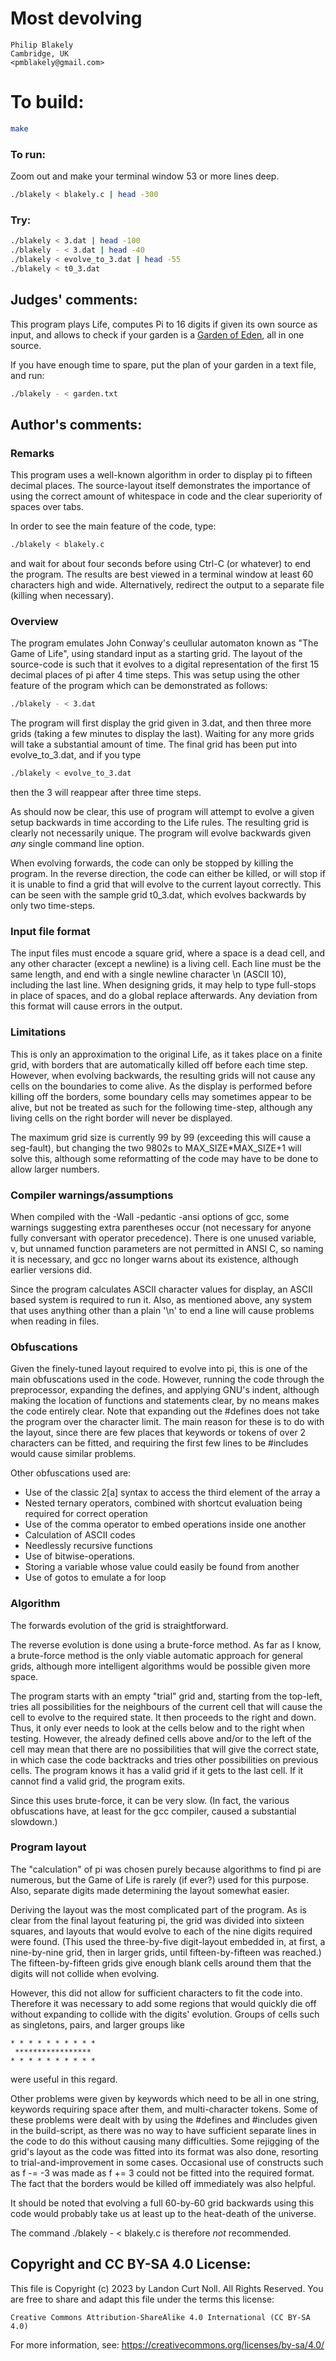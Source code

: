 # Most devolving

    Philip Blakely  
    Cambridge, UK  
    <pmblakely@gmail.com>  

# To build:

```sh
make
```

### To run:

Zoom out and make your terminal window 53 or more lines deep.

```sh
./blakely < blakely.c | head -300
```

### Try:

```sh
./blakely < 3.dat | head -100
./blakely - < 3.dat | head -40
./blakely < evolve_to_3.dat | head -55
./blakely < t0_3.dat
```

## Judges' comments:

This program plays Life, computes Pi to 16 digits
if given its own source as input, and allows to check if your garden
is a [Garden of Eden](http://en.wikipedia.org/wiki/Garden_of_Eden_%28cellular_automaton%29), all in one source. 

If you have enough time to spare, put the plan of your garden in a text file, 
and run:

```sh
./blakely - < garden.txt
```

## Author's comments:

### Remarks

This program uses a well-known algorithm in order to display pi to
fifteen decimal places. The source-layout itself demonstrates the importance of
using the correct amount of whitespace in code and the clear superiority of spaces over tabs.

In order to see the main feature of the code, type:

```sh
./blakely < blakely.c
```

and wait for about four seconds before using Ctrl-C (or whatever) to end the program. The
results are best viewed in a terminal window at least 60 characters
high and wide. Alternatively, redirect the output to a separate file
(killing when necessary).

### Overview

The program emulates John Conway's ceullular automaton known as "The
Game of Life", using standard input as a starting grid. The layout of
the source-code is such that it evolves to a digital representation of
the first 15 decimal places of pi after 4 time steps. This was setup
using the other feature of the program which can be demonstrated as follows:

```sh
./blakely - < 3.dat
```

The program will first display the grid given in 3.dat, and then three
more grids (taking a few minutes to display the last). Waiting for any more grids will
take a substantial amount of time. The final grid has been put into
evolve\_to\_3.dat, and if you type

```sh
./blakely < evolve_to_3.dat
```

then the 3 will reappear after three time steps.

As should now be clear, this use of program will attempt to evolve a given setup backwards in
time according to the Life rules. The resulting grid is clearly not
necessarily unique. The program will evolve backwards given *any* single
command line option.

When evolving forwards, the code can only be stopped by killing the
program. In the reverse direction, the code can either be killed, or
will stop if it is unable to find a grid that will evolve to the
current layout correctly. This can be seen with the sample grid
t0_3.dat, which evolves backwards by only two time-steps.

### Input file format

The input files must encode a square grid, where a space is a dead
cell, and any other character (except a newline) is a living cell. Each line must be the same
length, and end with a single newline character \n (ASCII 10), including the last line. When
designing grids, it may help to type full-stops in place of spaces,
and do a global replace afterwards. Any deviation from this format will
cause errors in the output.

### Limitations

This is only an approximation to the original Life, as it takes place
on a finite grid, with borders that are automatically killed off
before each time step. However, when evolving backwards, the resulting
grids will not cause any cells on the boundaries to come alive.
As the display is performed before killing off the borders, some
boundary cells may sometimes appear to be alive, but not be treated as
such for the following time-step, although any living cells on the
right border will never be displayed.

The maximum grid size is currently 99 by 99 (exceeding this will cause a
seg-fault), but changing the two 9802s to MAX\_SIZE*MAX\_SIZE+1 will
solve this, although some reformatting of the
code may have to be done to allow larger numbers.

### Compiler warnings/assumptions

When compiled with the -Wall -pedantic -ansi options of gcc, some
warnings suggesting extra parentheses occur (not necessary for anyone
fully conversant with operator precedence). There is one unused
variable, v, but unnamed function parameters are not permitted in ANSI
C, so naming it is necessary, and gcc no longer warns about its
existence, although earlier versions did.

Since the program calculates ASCII character values for display, an
ASCII based system is required to run it. Also, as mentioned above,
any system that uses anything other than a plain '\n' to end a line will cause
problems when reading in files.

### Obfuscations

Given the finely-tuned layout required to evolve into pi, this is one of the
main obfuscations used in the code. However, running the code through the
preprocessor, expanding the defines, and applying GNU's indent, although
making the location of functions and statements clear, by no means makes the
code entirely clear.  Note that expanding out the #defines does not take the
program over the character limit. The main reason for these is to do with the
layout, since there are few places that keywords or tokens of over 2
characters can be fitted, and requiring the first few lines to be #includes
would cause similar problems.

Other obfuscations used are:

- Use of the classic 2[a] syntax to access the third element of the
  array a
- Nested ternary operators, combined with shortcut evaluation being
  required for correct operation
- Use of the comma operator to embed operations inside one another
- Calculation of ASCII codes
- Needlessly recursive functions
- Use of bitwise-operations.
- Storing a variable whose value could easily be found from another
- Use of gotos to emulate a for loop

### Algorithm

The forwards evolution of the grid is straightforward.

The reverse evolution is done using a brute-force method. As far as I
know, a brute-force method is the only viable automatic approach for
general grids, although more intelligent algorithms would be possible
given more space.

The program starts with an empty "trial" grid and, starting from the
top-left, tries all possibilities for the neighbours of the current
cell that will cause the cell to evolve to the required state. It then
proceeds to the right and down. Thus, it only ever needs to look at
the cells below and to the right when testing. However, the already
defined cells above and/or to the left of the cell may mean that there
are no possibilities that will give the correct state, in which case
the code backtracks and tries other possibilities on previous
cells. The program knows it has a valid grid if it gets to the last
cell. If it cannot find a valid grid, the program exits.

Since this uses brute-force, it can be very slow. (In fact, the
various obfuscations have, at least for the gcc compiler,
caused a substantial slowdown.)

### Program layout

The "calculation" of pi was chosen purely because algorithms to find
pi are numerous, but the Game of Life is rarely (if ever?) used for
this purpose. Also, separate digits made determining the layout somewhat easier.

Deriving the layout was the most complicated part of the program. As is clear from
the final layout featuring pi, the grid was divided into sixteen squares,
and layouts that would evolve to each of the nine digits required were
found. (This used the three-by-five digit-layout embedded in, at first, a
nine-by-nine grid, then in larger grids, until fifteen-by-fifteen was
reached.) The fifteen-by-fifteen grids give enough blank cells around
them that the digits will not collide when evolving.

However, this did not allow for sufficient characters to fit the code
into. Therefore it was necessary to add some regions that would quickly die off
without expanding to collide with the digits' evolution.
Groups of cells such as singletons, pairs, and larger groups like

    * * * * * * * * * *
     *****************
    * * * * * * * * * *

were useful in this regard.

Other problems were given by keywords which need to be all in one
string, keywords requiring space after them, and
multi-character tokens. Some of these problems were dealt with by
using the #defines and #includes given in the build-script, as there
was no way to have sufficient separate lines in the code to do this
without causing many difficulties. Some rejigging of the grid's layout
as the code was fitted into its format was also done, resorting to
trial-and-improvement in some cases. Occasional use of constructs such
as f -= -3 was made as f += 3 could not be fitted into the required format.
The fact that the borders would be killed off immediately was also helpful.

It should be noted that evolving a full 60-by-60 grid backwards using
this code would probably take us at least up to the heat-death of the
universe.

The command ./blakely - < blakely.c is therefore *not* recommended.

## Copyright and CC BY-SA 4.0 License:

This file is Copyright (c) 2023 by Landon Curt Noll.  All Rights Reserved.
You are free to share and adapt this file under the terms this license:

    Creative Commons Attribution-ShareAlike 4.0 International (CC BY-SA 4.0)

For more information, see: https://creativecommons.org/licenses/by-sa/4.0/
